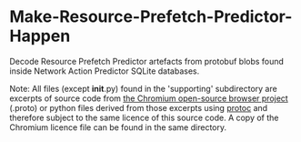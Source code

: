 # Make-Resource-Prefetch-Predictor-Happen
Decode Resource Prefetch Predictor artefacts from protobuf blobs found inside Network Action Predictor SQLite databases.

Note: All files (except __init__.py) found in the 'supporting' subdirectory are excerpts of source code from [the Chromium open-source browser project](https://source.chromium.org/chromium/chromium/src/+/main:) (.proto) or python files derived from those excerpts using [protoc](https://protobuf.dev/installation/) and therefore subject to the same licence of this source code. A copy of the Chromium licence file can be found in the same directory.
